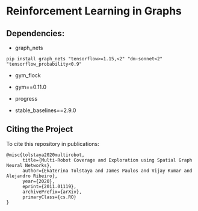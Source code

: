 # Reinforcement Learning in Graphs

## Dependencies:
* graph_nets
```shell
pip install graph_nets "tensorflow>=1.15,<2" "dm-sonnet<2" "tensorflow_probability<0.9"
```

* gym_flock

* gym==0.11.0

* progress

* stable_baselines==2.9.0

## Citing the Project
To cite this repository in publications:
```shell
@misc{tolstaya2020multirobot,
      title={Multi-Robot Coverage and Exploration using Spatial Graph Neural Networks}, 
      author={Ekaterina Tolstaya and James Paulos and Vijay Kumar and Alejandro Ribeiro},
      year={2020},
      eprint={2011.01119},
      archivePrefix={arXiv},
      primaryClass={cs.RO}
}
```
